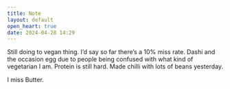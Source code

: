 ```yaml
---
title: Note
layout: default
open_heart: true
date: 2024-04-28 14:29
---
```


Still doing to vegan thing. I’d say so far there’s a 10% miss rate. Dashi and the occasion egg due to people being confused with what kind of vegetarian I am. Protein is still hard. Made chilli with lots of beans yesterday.

I miss Butter.
